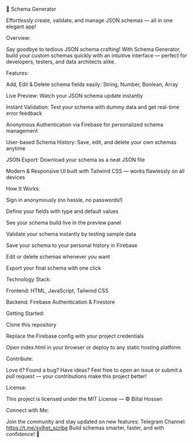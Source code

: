 📄 Schema Generator

Effortlessly create, validate, and manage JSON schemas — all in one elegant app!

Overview:

Say goodbye to tedious JSON schema crafting!
With Schema Generator, build your custom schemas quickly with an intuitive interface — perfect for developers, testers, and data architects alike.

Features:

Add, Edit & Delete schema fields easily: String, Number, Boolean, Array

Live Preview: Watch your JSON schema update instantly

Instant Validation: Test your schema with dummy data and get real-time error feedback

Anonymous Authentication via Firebase for personalized schema management

User-based Schema History: Save, edit, and delete your own schemas anytime

JSON Export: Download your schema as a neat JSON file

Modern & Responsive UI built with Tailwind CSS — works flawlessly on all devices

How It Works:

Sign in anonymously (no hassle, no passwords!)

Define your fields with type and default values

See your schema build live in the preview panel

Validate your schema instantly by testing sample data

Save your schema to your personal history in Firebase

Edit or delete schemas whenever you want

Export your final schema with one click

Technology Stack:

Frontend: HTML, JavaScript, Tailwind CSS

Backend: Firebase Authentication & Firestore

Getting Started:

Clone this repository

Replace the Firebase config with your project credentials

Open index.html in your browser or deploy to any static hosting platform

Contribute:

Love it? Found a bug? Have ideas?
Feel free to open an issue or submit a pull request — your contributions make this project better!

License:

This project is licensed under the MIT License — © Billal Hossen

Connect with Me:

Join the community and stay updated on new features:
Telegram Channel: https://t.me/sylhet_scribe
Build schemas smarter, faster, and with confidence! 🚀
